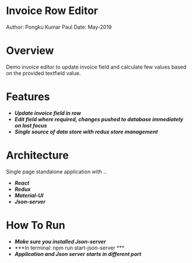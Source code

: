 # Invoice Row Editor
Author: Pongku Kumar Paul
Date: May-2019


Overview
=============
Demo invoice editor to update invoice field and calculate few values based on the provided textfield value.


Features
=============
* ***Update invoice field in row***
* ***Edit field where required, changes pushed to database immediately on lost focus***
* ***Single source of data store with redux store management***

Architecture
=============
Single page standalone application with ..
* ***React***
* ***Redux***
* ***Material-UI***
* ***Json-server***

How To Run
=============
* ***Make sure you installed Json-server***
* ***In terminal: npm run start-json-server ***
* ***Application and Json server starts in different port***
